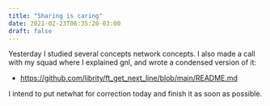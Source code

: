 ```yaml
---
title: "Sharing is caring"
date: 2021-02-23T06:35:20-03:00
draft: false
---
```


Yesterday I studied several concepts network concepts. I also made a call with my squad where I explained gnl, and wrote a condensed version of it:

- https://github.com/librity/ft_get_next_line/blob/main/README.md

I intend to put netwhat for correction today and finish it as soon as possible.
